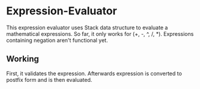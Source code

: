 # Expression-Evaluator

This expression evaluator uses Stack data structure to evaluate a mathematical expressions. So far, it only works for (+, -, ^, /, \*).
Expressions containing negation aren't functional yet. 

## Working

First, it validates the expression. Afterwards expression is converted to postfix form and is then evaluated.
